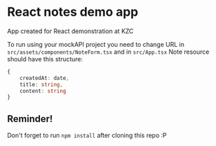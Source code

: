 # React notes demo app
App created for React demonstration at KZC

To run using your mockAPI project you need to change URL in `src/assets/components/NoteForm.tsx` and in `src/App.tsx`
Note resource should have this structure:
```typescript
{
    createdAt: date,
    title: string,
    content: string
}
```

## Reminder!
Don't forget to run `npm install` after cloning this repo :P